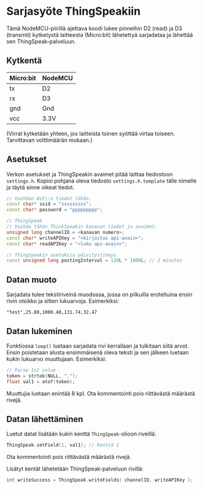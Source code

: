# Sarjasyöte ThingSpeakiin

Tämä NodeMCU-piirillä ajettava koodi lukee pinneihin D2 (read) ja D3 (transmit)
kytketystä laitteesta (Micro:bit) lähetettyä sarjadataa ja lähettää sen ThingSpeak-palveluun.

## Kytkentä

| Micro:bit | NodeMCU |
|-----------|---------|
| tx        | D2      |
| rx        | D3      |
| gnd       | Gnd     |
| vcc       | 3.3V    |

(Virrat kytketään yhteen, jos laitteista toinen syöttää virtaa toiseen. Tarvittavan volttimäärän mukaan.)

## Asetukset

Verkon asetukset ja ThingSpeakin avaimet pitää laittaa tiedostoon `settings.h`.
Kopioi pohjana oleva tiedosto `settings.h.template` tälle nimelle ja
täytä sinne oikeat tiedot.
```c++
// Vaihdan WiFi:n tiedot tähän.
const char* ssid = "sssssssss";
const char* password = "ppppppppp";

// ThingSpeak
// Vaihda tähän ThinkSpeakin kanavan tiedot ja avaimet.
unsigned long channelID = <kanavan numero>;
const char* writeAPIKey = "<kirjoitus api-avain>";
const char* readAPIKey = "<luku api-avain>";

// ThingSpeakin asetuksia päivitystiheys
const unsigned long postingInterval = 120L * 1000L; // 2 minutes
```

## Datan muoto

Sarjadata tulee tekstiriveinä muodossa, jossa on pilkuilla eroteltuina
ensin rivin otsikko ja sitten lukuarvoja. Esimerkiksi:
```
"test",25.88,1000.48,131.74,32.47
```

## Datan lukeminen

Funktiossa `loop()` luetaan sarjadata rivi kerrallaan ja tulkitaan siitä arvot.
Ensin poistetaan alusta ensimmäisenä oleva teksti ja sen jälkeen luetaan kukin
lukuarvo muuttujaan. Esimerkiksi:
```c++
// Parse 1st value
token = strtok(NULL, ",");
float val1 = atof(token);
```

Muuttujia luetaan enintää 8 kpl. Ota kommentointi pois riittävästä määrästä rivejä.

## Datan lähettäminen

Luetut datat lisätään kukin kenttä `ThingSpeak`-olioon riveillä:
```c++
ThingSpeak.setField(1, val1); // Kenttä 1
```

Ota kommentointi pois riittävästä määrästä rivejä.

Lisätyt kentät lähetetään ThingSpeak-palveluun rivillä:
```c++
int writeSuccess = ThingSpeak.writeFields( channelID, writeAPIKey );
```
